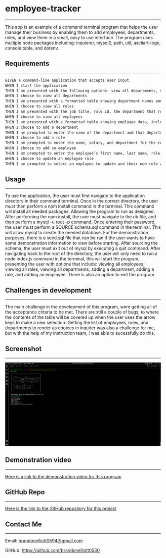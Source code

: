 # employee-tracker

---

This app is an example of a command terminal program that helps the user manage their business by enabling them to add employees, departments, roles, and view them in a small, easy to use interface. The program uses multiple node packages including: inquierer, mysql2, path, util, asciiart-logo, console.table, and dotenv.

## Requirements

---

```md
GIVEN a command-line application that accepts user input
WHEN I start the application
THEN I am presented with the following options: view all departments, view all roles, view all employees, add a department, add a role, add an employee, and update an employee role
WHEN I choose to view all departments
THEN I am presented with a formatted table showing department names and department ids
WHEN I choose to view all roles
THEN I am presented with the job title, role id, the department that role belongs to, and the salary for that role
WHEN I choose to view all employees
THEN I am presented with a formatted table showing employee data, including employee ids, first names, last names, job titles, departments, salaries, and managers that the employees report to
WHEN I choose to add a department
THEN I am prompted to enter the name of the department and that department is added to the database
WHEN I choose to add a role
THEN I am prompted to enter the name, salary, and department for the role and that role is added to the database
WHEN I choose to add an employee
THEN I am prompted to enter the employee’s first name, last name, role, and manager, and that employee is added to the database
WHEN I choose to update an employee role
THEN I am prompted to select an employee to update and their new role and this information is updated in the database
```

## Usage

---

To use the application, the user must first navigate to the application directory in their command terminal. Once in the correct directory, the user must then perform a npm install command in the terminal. This command will install all needed packages. Allowing the program to run as designed. After performing the npm install, the user must navigate to the db file, and then perform a mysql -u root -p command. Once entering their password, the user must perform a SOURCE schema.sql command in the terminal. This will allow mysql to create the needed database. For the demonstration purposes, there is a seed.sql file that can be ran if the user wants to have some demonstration information to view before starting. After sourcing the schema, the user must exit out of mysql by executing a quit command. After navigating back to the root of the directory, the user will only need to run a node index.js command in the terminal, this will start the program, presenting the user with options that include: viewing all employees, viewing all roles, viewing all departments, adding a department, adding a role, and adding an employee. There is also an option to exit the program.

## Challenges in development

---

The main challenge in the development of this program, were getting all of the acceptance criteria to be met. There are still a couple of bugs, to where the contents of the table will be covered up when the user uses the arrow keys to make a new selection. Getting the list of employees, roles, and departments to render as choices in inquirer was also a challenge for me, but with the help of my instruction team, I was able to sucessfully do this.

## Screenshot

---

![Screenshot](./assets/screenshot.png)

## Demonstration video

---

[Here is a link to the demonstration video for this program](https://drive.google.com/file/d/1Zl1-kj19jIwWVI5HMotAtQD3ZKExwccD/view?usp=sharing)

## GitHub Repo

---

[Here is the link to the GitHub repository for this project](https://github.com/brandonelliott0530/employee-tracker)

## Contact Me

---

Email: brandonelliott0594@gmail.com

GitHub: https://github.com/brandonelliott0530
